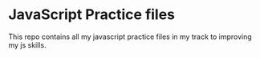 # JavaScript Practice files 

This repo contains all my javascript practice files in my track to improving my js skills.